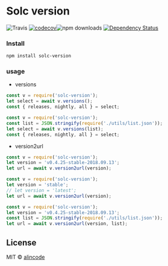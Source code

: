 # Solc version

![Travis](https://img.shields.io/travis/alincode/solc-version.svg)
[![codecov](https://codecov.io/gh/alincode/solc-version/branch/master/graph/badge.svg)](https://codecov.io/gh/alincode/solc-version)![npm downloads](https://img.shields.io/npm/dt/solc-version.svg)
[![Dependency Status](https://img.shields.io/david/alincode/solc-version.svg?style=flat)](https://david-dm.org/alincode/solc-version)

### Install

```sh
npm install solc-version
```

### usage

* versions

```js
const v = require('solc-version');
let select = await v.versions();
const { releases, nightly, all } = select;
```

```js
const v = require('solc-version');
const list = JSON.stringify(require('./utils/list.json'));
let select = await v.versions(list);
const { releases, nightly, all } = select;
```

* version2url

```js
const v = require('solc-version');
let version = 'v0.4.25-stable-2018.09.13';
let url = await v.version2url(version);
```

```js
const v = require('solc-version');
let version = 'stable';
// let version = 'latest'; 
let url = await v.version2url(version);
```

```js
const v = require('solc-version');
let version = 'v0.4.25-stable-2018.09.13';
const list = JSON.stringify(require('./utils/list.json'));
let url = await v.version2url(version, list);
```

## License
MIT © [alincode](https://github.com/alincode/solc-version)
